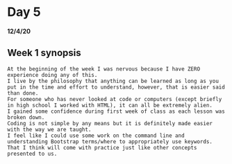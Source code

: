 # Day 5
__12/4/20__

## Week 1 synopsis
    At the beginning of the week I was nervous because I have ZERO experience doing any of this. 
    I live by the philosophy that anything can be learned as long as you put in the time and effort to understand, however, that is easier said than done.
    For someone who has never looked at code or computers (except briefly in high school I worked with HTML), it can all be extremely alien.
    I gained some confidence during first week of class as each lesson was broken down.
    Coding is not simple by any means but it is definitely made easier with the way we are taught.
    I feel like I could use some work on the command line and understanding Bootstrap terms/where to appropriately use keywords.
    That I think will come with practice just like other concepts presented to us.

